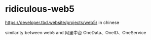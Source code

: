 # ridiculous-web5




https://developer.tbd.website/projects/web5/
in chinese


similarity between  web5 and 阿里中台
OneData、OneID、OneService
